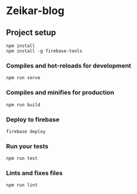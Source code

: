 # Zeikar-blog

## Project setup
```
npm install
npm install -g firebase-tools
```

### Compiles and hot-reloads for development
```
npm run serve
```

### Compiles and minifies for production
```
npm run build
```

### Deploy to firebase
```
firebase deploy
```

### Run your tests
```
npm run test
```

### Lints and fixes files
```
npm run lint
```
